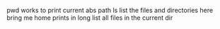 pwd works to print current abs path
ls list the files and directories here
bring me home
prints in long
list all files in the current dir
